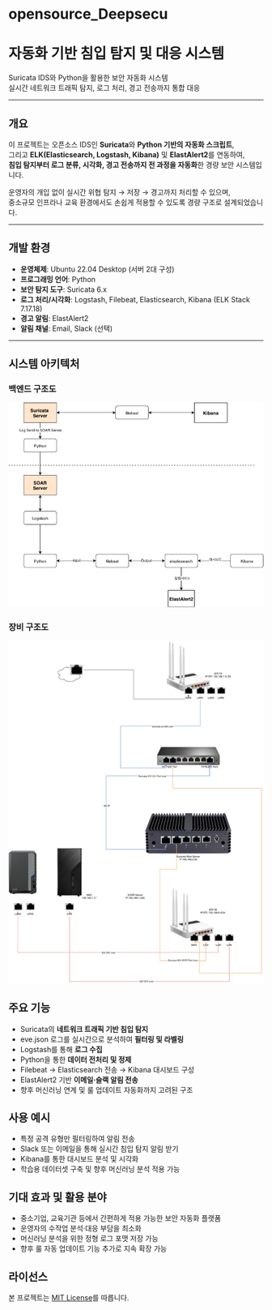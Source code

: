 # opensource_Deepsecu

# 자동화 기반 침입 탐지 및 대응 시스템

Suricata IDS와 Python을 활용한 보안 자동화 시스템  
실시간 네트워크 트래픽 탐지, 로그 처리, 경고 전송까지 통합 대응

---

## 개요

이 프로젝트는 오픈소스 IDS인 **Suricata**와 **Python 기반의 자동화 스크립트**,  
그리고 **ELK(Elasticsearch, Logstash, Kibana)** 및 **ElastAlert2**를 연동하여,  
**침입 탐지부터 로그 분류, 시각화, 경고 전송까지 전 과정을 자동화**한 경량 보안 시스템입니다.

운영자의 개입 없이 실시간 위협 탐지 → 저장 → 경고까지 처리할 수 있으며,  
중소규모 인프라나 교육 환경에서도 손쉽게 적용할 수 있도록 경량 구조로 설계되었습니다.

---

## 개발 환경

- **운영체제**: Ubuntu 22.04 Desktop (서버 2대 구성)
- **프로그래밍 언어**: Python 
- **보안 탐지 도구**: Suricata 6.x
- **로그 처리/시각화**: Logstash, Filebeat, Elasticsearch, Kibana (ELK Stack 7.17.18)
- **경고 알림**: ElastAlert2
- **알림 채널**: Email, Slack (선택)

---

## 시스템 아키텍처

### 백엔드 구조도
![백엔드구조도](./docs/backend_architecture.png)

### 장비 구조도
![장비_구조도](./docs/equipment_architecture.png)



## 주요 기능

- Suricata의 **네트워크 트래픽 기반 침입 탐지**
- eve.json 로그를 실시간으로 분석하여 **필터링 및 라벨링**
- Logstash를 통해 **로그 수집**
- Python을 통한 **데이터 전처리 및 정제**
- Filebeat → Elasticsearch 전송 → Kibana 대시보드 구성
- ElastAlert2 기반 **이메일·슬랙 알림 전송**
- 향후 머신러닝 연계 및 룰 업데이트 자동화까지 고려된 구조


## 사용 예시
-	특정 공격 유형만 필터링하여 알림 전송
-	Slack 또는 이메일을 통해 실시간 침입 탐지 알림 받기
-	Kibana를 통한 대시보드 분석 및 시각화
-	학습용 데이터셋 구축 및 향후 머신러닝 분석 적용 가능


## 기대 효과 및 활용 분야
- 중소기업, 교육기관 등에서 간편하게 적용 가능한 보안 자동화 플랫폼
-	운영자의 수작업 분석·대응 부담을 최소화
-	머신러닝 분석을 위한 정형 로그 포맷 저장 가능
-	향후 룰 자동 업데이트 기능 추가로 지속 확장 가능


## 라이선스
본 프로젝트는 [MIT License](./LICENSE)를 따릅니다.
